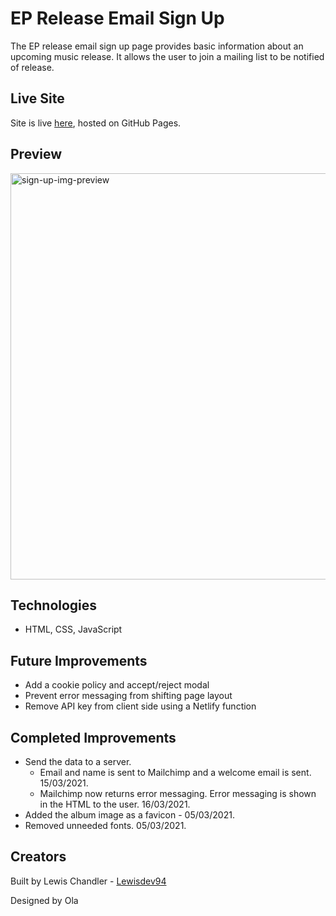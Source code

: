 # EP Release Email Sign Up

The EP release email sign up page provides basic information about an upcoming music release. It allows the user to join a mailing list to be notified of release.

## Live Site

Site is live [here](https://lewisdev94.github.io/ep-release-sign-up/), hosted on GitHub Pages.

## Preview

<img width="650" alt="sign-up-img-preview" src="https://user-images.githubusercontent.com/66197473/112133506-ae0e7a00-8bc3-11eb-8b24-bde67df8f417.png">

## Technologies

- HTML, CSS, JavaScript

## Future Improvements

- Add a cookie policy and accept/reject modal
- Prevent error messaging from shifting page layout
- Remove API key from client side using a Netlify function


## Completed Improvements

- Send the data to a server.
  - Email and name is sent to Mailchimp and a welcome email is sent. 15/03/2021.
  - Mailchimp now returns error messaging. Error messaging is shown in the HTML to the user. 16/03/2021.
- Added the album image as a favicon - 05/03/2021.
- Removed unneeded fonts. 05/03/2021.

## Creators

Built by Lewis Chandler - [Lewisdev94](https://github.com/Lewisdev94)

Designed by Ola
